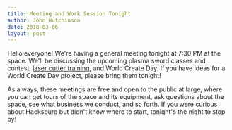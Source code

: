 ```yaml
---
title: Meeting and Work Session Tonight
author: John Hutchinson
date: 2018-03-06
layout: post
---
```


Hello everyone!  We're having a general meeting tonight at 7:30 PM at the space. We'll be discussing the upcoming plasma sword classes and contest, [laser cutter training](https://www.facebook.com/events/365447230597604/), and World Create Day. If you have ideas for a World Create Day project, please bring them tonight!

As always, these meetings are free and open to the public at large, where you can get tours of the space and its equipment, ask questions about the space, see what business we conduct, and so forth. If you were curious about Hacksburg but didn't know where to start, tonight's the night to stop by!
